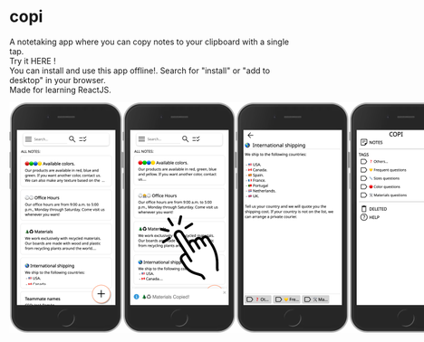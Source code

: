 # copi
A notetaking app where you can copy notes to your clipboard with a single tap.
<br>
Try it HERE !
<br>
You can install and use this app offline!. Search for "install" or "add to desktop" in your browser.
<br>
Made for learning ReactJS.

<div style="display:flex">
<img src="https://github.com/joragasudev/copi/blob/master/screenshots/mainScreen_(iPhone%206_7_8)400w.png" width="200">
<img src="https://github.com/joragasudev/copi/blob/master/screenshots/Note%20Copied_(iPhone%206_7_8)400w.png" width="200">
<img src="https://github.com/joragasudev/copi/blob/master/screenshots/NoteEditor(iPhone%206_7_8)400w.png" width="200">
<img src="https://github.com/joragasudev/copi/blob/master/screenshots/SideMenu_(iPhone%206_7_8)400w.png" width="200">
</div>
